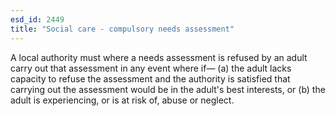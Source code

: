 ```yaml
---
esd_id: 2449
title: "Social care - compulsory needs assessment"
---
```


A local authority must  where a needs assessment is refused by an adult carry out that assessment in any event where
if—
(a) the adult lacks capacity to refuse the assessment and the authority is satisfied that carrying out the assessment would be in the adult's best interests, or
(b) the adult is experiencing, or is at risk of, abuse or neglect.

